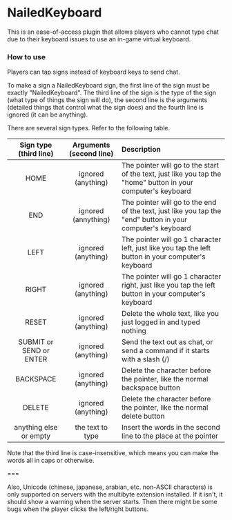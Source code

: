 NailedKeyboard
===
This is an ease-of-access plugin that allows players who cannot type chat due to their keyboard issues to use an in-game virtual keyboard.

### How to use
Players can tap signs instead of keyboard keys to send chat.

To make a sign a NailedKeyboard sign, the first line of the sign must be exactly "NailedKeyboard". The third line of the sign is the type of the sign (what type of things the sign will do), the second line is the arguments (detailed things that control what the sign does) and the fourth line is ignored (it can be anything).

There are several sign types. Refer to the following table.

| Sign type (third line) | Arguments (second line) | Description |
| :--: | :--: | :--- |
| HOME | ignored (anything) | The pointer will go to the start of the text, just like you tap the "home" button in your computer's keyboard |
| END | ignored (annything) | The pointer will go to the end of the text, just like you tap the "end" button in your computer's keyboard |
| LEFT | ignored (anything) | The pointer will go 1 character left, just like you tap the left button in your computer's keyboard |
| RIGHT | ignored (anything) | The pointer will go 1 character right, just like you tap the left button in your computer's keyboard |
| RESET | ignored (anything) | Delete the whole text, like you just logged in and typed nothing |
| SUBMIT or SEND or ENTER | ignored (anything) | Send the text out as chat, or send a command if it starts with a slash (/) |
| BACKSPACE | ignored (anything) | Delete the character before the pointer, like the normal backspace button |
| DELETE | ignored (anything) | Delete the character before the pointer, like the normal delete button |
| anything else or empty | the text to type | Insert the words in the second line to the place at the pointer

Note that the third line is case-insensitive, which means you can make the words all in caps or otherwise.

===

Also, Unicode (chinese, japanese, arabian, etc. non-ASCII characters) is only supported on servers with the multibyte extension installed. If it isn't, it should show a warning when the server starts. Then there might be some bugs when the player clicks the left/right buttons.
